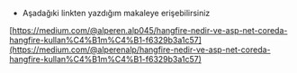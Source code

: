 - Aşadağıki linkten yazdığım makaleye erişebilirsiniz

[https://medium.com/@alperen.alp045/hangfire-nedir-ve-asp-net-coreda-hangfire-kullan%C4%B1m%C4%B1-f6329b3a1c57](https://medium.com/@alperenalp/hangfire-nedir-ve-asp-net-coreda-hangfire-kullan%C4%B1m%C4%B1-f6329b3a1c57)
